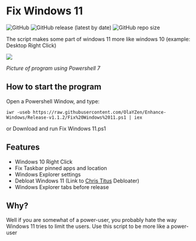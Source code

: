 # **Fix Windows 11**
![GitHub](https://img.shields.io/github/license/OlaYZen/Fix-Windows-11?color=gree&style=for-the-badge)
![GitHub release (latest by date)](https://img.shields.io/github/v/release/OlaYZen/Fix-Windows-11?style=for-the-badge)
![GitHub repo size](https://img.shields.io/github/repo-size/OlaYZen/Fix-Windows-11?color=orange&style=for-the-badge)

The script makes some part of windows 11 more like windows 10 (example: Desktop Right Click)



[<img src="https://raw.githubusercontent.com/OlaYZen/Fix-Windows-11/Release-v1.1.2/Image.png"/>](https://github.com/OlaYZen/Fix-Windows-11/blob/master/Fix%20Windows%2011.ps1)

*Picture of program using Powershell 7*

## **How to start the program**

Open a Powershell Window, and type: 
```
iwr -useb https://raw.githubusercontent.com/OlaYZen/Enhance-Windows/Release-v1.1.2/Fix%20Windows%2011.ps1 | iex
```
or Download and run Fix Windows 11.ps1

## **Features**
- Windows 10 Right Click
- Fix Taskbar pinned apps and location
- Windows Explorer settings
- Debloat Windows 11 (Link to [Chris Titus](https://www.youtube.com/c/ChrisTitusTech) Debloater)
- Windows Explorer tabs before release

## **Why?**
Well if you are somewhat of a power-user, you probably hate the way Windows 11 tries to limit the users. Use this script to be more like a power-user
